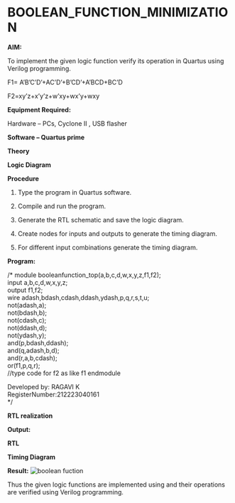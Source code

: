 # BOOLEAN_FUNCTION_MINIMIZATION

**AIM:**

To implement the given logic function verify its operation in Quartus using Verilog programming.

F1= A’B’C’D’+AC’D’+B’CD’+A’BCD+BC’D 

F2=xy’z+x’y’z+w’xy+wx’y+wxy

**Equipment Required:**

Hardware – PCs, Cyclone II , USB flasher

**Software – Quartus prime**

**Theory**

**Logic Diagram**

**Procedure**

1.	Type the program in Quartus software.

2.	Compile and run the program.

3.	Generate the RTL schematic and save the logic diagram.

4.	Create nodes for inputs and outputs to generate the timing diagram.

5.	For different input combinations generate the timing diagram.


**Program:**

/*
module booleanfunction_top(a,b,c,d,w,x,y,z,f1,f2);\
input a,b,c,d,w,x,y,z;\
output f1,f2;\
wire adash,bdash,cdash,ddash,ydash,p,q,r,s,t,u;\
not(adash,a);\
not(bdash,b);\
not(cdash,c);\
not(ddash,d);\
not(ydash,y);\
and(p,bdash,ddash);\
and(q,adash,b,d);\
and(r,a,b,cdash);\
or(f1,p,q,r);\
//type code for f2 as like f1
endmodule

Developed by: RAGAVI K\
RegisterNumber:212223040161\
*/


**RTL realization**

**Output:**

**RTL**

**Timing Diagram**

**Result:**
![boolean fuction](https://github.com/Ragavikrishnan/BOOLEAN_FUNCTION_MINIMIZATION/assets/144870428/438285af-5842-4a71-b668-683ac920e058)


Thus the given logic functions are implemented using and their operations are verified using Verilog programming.


